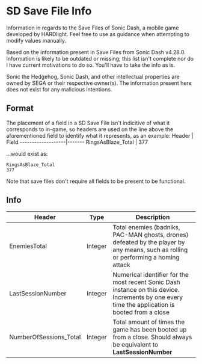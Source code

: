# SD Save File Info
Information in regards to the Save Files of Sonic Dash, a mobile game developed by HARDlight. Feel free to use as guidance when attempting to modify values manually.

Based on the information present in Save Files from Sonic Dash v4.28.0. Information is likely to be outdated or missing; this list isn't complete nor do I have current motivations to do so. You'll have to take the info as is.


Sonic the Hedgehog, Sonic Dash, and other intellectual properties are owned by SEGA or their respective owner(s). The information present here does not exist for any malicious intentions.
## Format
The placement of a field in a SD Save File isn't indicitive of what it corresponds to in-game, so headers are used on the line above the aforementioned field to identify what it represents, as an example:
Header             | Field 
-------------------|-------
RingsAsBlaze_Total | 377   

...would exist as:
```
RingsAsBlaze_Total
377
```
Note that save files don't require all fields to be present to be functional.
## Info

Header                 | Type    | Description 
-----------------------|---------|-------------
EnemiesTotal           | Integer | Total enemies (badniks, PAC-MAN ghosts, drones) defeated by the player by any means, such as rolling or performing a homing attack
LastSessionNumber      | Integer | Numerical identifier for the most recent Sonic Dash instance on this device. Increments by one every time the application is booted from a close
NumberOfSessions_Total | Integer | Total amount of times the game has been booted up from a close. Should always be equivalent to **LastSessionNumber**

